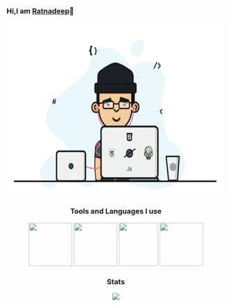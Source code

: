 ### Hi,I am [Ratnadeep](https://ratnadeepysvs.vercel.app/)👋                              
<p align="center">
  <img width="600" height="400" src="https://raw.githubusercontent.com/Script-Kiddie-JKB/Script-Kiddie-JKB/main/Assets/programmer.gif">
</p>
<h3 align='center'>Tools and Languages I use</h3>
<p align='center'>
      <a href='#'><img src='https://bit.ly/3qFuBVA' width="100" height="100" margin="20"></a>
      <a href='#'><img src='https://cdn.worldvectorlogo.com/logos/nodejs-icon.svg' width="100" height="100"></a>
      <a href='#'><img src='https://bit.ly/3jyFua4' width="90" height="100"></a>
      <a href='#'><img src='https://bit.ly/2TpOGmA' width="100" height="100"></a>
</p>
<h3 align='center'>Stats</h3>
<p align='center'>
  <img width="450"src="https://bit.ly/3ylMdIS">
</p>
